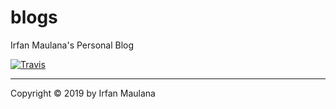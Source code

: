 # blogs

Irfan Maulana's Personal Blog

[![Travis](https://img.shields.io/travis/mazipan/blogs.svg)](https://travis-ci.org/mazipan/blogs)

----

Copyright © 2019 by Irfan Maulana